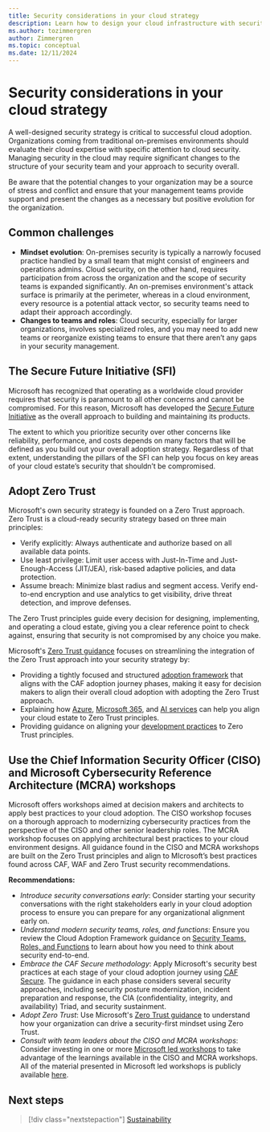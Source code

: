 ```yaml
---
title: Security considerations in your cloud strategy
description: Learn how to design your cloud infrastructure with security in mind to protect your data and applications from unauthorized access, data breaches, and other security threats.
ms.author: tozimmergren
author: Zimmergren
ms.topic: conceptual
ms.date: 12/11/2024
---
```


# Security considerations in your cloud strategy

A well-designed security strategy is critical to successful cloud adoption. Organizations coming from traditional on-premises environments should evaluate their cloud expertise with specific attention to cloud security. Managing security in the cloud may require significant changes to the structure of your security team and your approach to security overall.

Be aware that the potential changes to your organization may be a source of stress and conflict and ensure that your management teams provide support and present the changes as a necessary but positive evolution for the organization.

## Common challenges

- **Mindset evolution**: On-premises security is typically a narrowly focused practice handled by a small team that might consist of engineers and operations admins. Cloud security, on the other hand, requires participation from across the organization and the scope of security teams is expanded significantly. An on-premises environment's attack surface is primarily at the perimeter, whereas in a cloud environment, every resource is a potential attack vector, so security teams need to adapt their approach accordingly.
- **Changes to teams and roles**: Cloud security, especially for larger organizations, involves specialized roles, and you may need to add new teams or reorganize existing teams to ensure that there aren’t any gaps in your security management.

## The Secure Future Initiative (SFI)

Microsoft has recognized that operating as a worldwide cloud provider requires that security is paramount to all other concerns and cannot be compromised. For this reason, Microsoft has developed the [Secure Future Initiative](https://www.microsoft.com/trust-center/security/secure-future-initiative) as the overall approach to building and maintaining its products.

The extent to which you prioritize security over other concerns like reliability, performance, and costs depends on many factors that will be defined as you build out your overall adoption strategy. Regardless of that extent, understanding the pillars of the SFI can help you focus on key areas of your cloud estate’s security that shouldn’t be compromised.

## Adopt Zero Trust

Microsoft's own security strategy is founded on a Zero Trust approach. Zero Trust is a cloud-ready security strategy based on three main principles:

- Verify explicitly: Always authenticate and authorize based on all available data points.
- Use least privilege: Limit user access with Just-In-Time and Just-Enough-Access (JIT/JEA), risk-based adaptive policies, and data protection.
- Assume breach: Minimize blast radius and segment access. Verify end-to-end encryption and use analytics to get visibility, drive threat detection, and improve defenses.

The Zero Trust principles guide every decision for designing, implementing, and operating a cloud estate, giving you a clear reference point to check against, ensuring that security is not compromised by any choice you make.

Microsoft's [Zero Trust guidance](/security/zero-trust/zero-trust-overview) focuses on streamlining the integration of the Zero Trust approach into your security strategy by:

- Providing a tightly focused and structured [adoption framework](/security/zero-trust/adopt/zero-trust-adoption-overview) that aligns with the CAF adoption journey phases, making it easy for decision makers to align their overall cloud adoption with adopting the Zero Trust approach.
- Explaining how [Azure](/security/zero-trust/azure-infrastructure-overview), [Microsoft 365](/microsoft-365/security/microsoft-365-zero-trust?bc=%2fsecurity%2fzero-trust%2fbreadcrumb%2ftoc.json&toc=%2fsecurity%2fzero-trust%2ftoc.json), and [AI services](/security/zero-trust/copilots/apply-zero-trust-copilots-overview) can help you align your cloud estate to Zero Trust principles.
- Providing guidance on aligning your [development practices](/security/zero-trust/develop/overview) to Zero Trust principles.

## Use the Chief Information Security Officer (CISO) and Microsoft Cybersecurity Reference Architecture (MCRA) workshops

Microsoft offers workshops aimed at decision makers and architects to apply best practices to your cloud adoption. The CISO workshop focuses on a thorough approach to modernizing cybersecurity practices from the perspective of the CISO and other senior leadership roles. The MCRA workshop focuses on applying architectural best practices to your cloud environment designs. All guidance found in the CISO and MCRA workshops are built on the Zero Trust principles and align to MIcrosoft’s best practices found across CAF, WAF and Zero Trust security recommendations.

**Recommendations:**

- *Introduce security conversations early*: Consider starting your security conversations with the right stakeholders early in your cloud adoption process to ensure you can prepare for any organizational alignment early on.
- *Understand modern security teams, roles, and functions*: Ensure you review the Cloud Adoption Framework guidance on [Security Teams, Roles, and Functions](../../secure/teams-roles.md) to learn about how you need to think about security end-to-end.
- *Embrace the CAF Secure methodology*: Apply Microsoft's security best practices at each stage of your cloud adoption journey using [CAF Secure](../../secure/overview.md). The guidance in each phase considers several security approaches, including security posture modernization, incident preparation and response, the CIA (confidentiality, integrity, and availability) Triad, and security sustainment.
- *Adopt Zero Trust*: Use Microsoft's [Zero Trust guidance](/security/zero-trust/zero-trust-overview) to understand how your organization can drive a security-first mindset using Zero Trust.
- *Consult with team leaders about the CISO and MCRA workshops*: Consider investing in one or more [Microsoft led workshops](/security/adoption/adoption#microsoft-led-workshops) to take advantage of the learnings available in the CISO and MCRA workshops. All of the material presented in Microsoft led workshops is publicly available [here](/security/adoption/adoption).

## Next steps

> [!div class="nextstepaction"]
> [Sustainability](sustainability.md)

